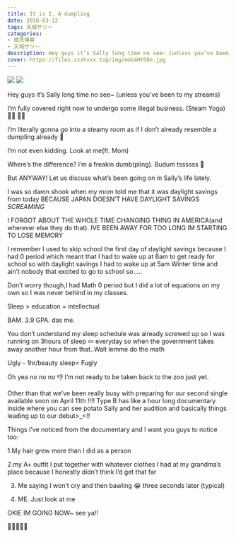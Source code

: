 ```yaml
---
title: It is I. A dumpling
date: 2018-03-12
tags: 天城サリー
categories: 
- 成员博客
- 天城サリー
description: Hey guys it’s Sally long time no see~ (unless you’ve been to my streams) I’m fully covered right now to undergo some illegal business. (Steam Yoga) 🧘‍♀️ 🥟🥟I’m literally gonna go into a steamy ro...
cover: https://files.zzzhxxx.top/img/mob4HYSDe.jpg 
---
```

![](https://files.zzzhxxx.top/img/mob4HYSDe.jpg)
![](https://files.zzzhxxx.top/img/mobvEZcaF.jpg)



Hey guys it’s Sally long time no see~ (unless you’ve been to my streams) 


I’m fully covered right now to undergo some illegal business. (Steam Yoga) 🧘‍♀️ 🥟🥟



I’m literally gonna go into a steamy room as if I don’t already resemble a dumpling already 🥟 
 


I’m not even kidding. Look at me(ft. Mom) 


Where’s the difference? I’m a freakin dumb(pling).
Budum tssssss 🥁 



But ANYWAY! Let us discuss what’s been going on in Sally’s life lately. 



I was so damn shook when my mom told me that it was daylight savings from today BECAUSE JAPAN DOESN’T HAVE DAYLIGHT SAVINGS *SCREAMING* 



I FORGOT ABOUT THE WHOLE TIME CHANGING THING IN AMERICA(and wherever else they do that). IVE BEEN AWAY FOR TOO LONG IM STARTING TO LOSE MEMORY 



I remember I used to skip school the first day of daylight savings because I had 0 period which meant that I had to wake up at 6am to get ready for school so with daylight savings I had to wake up at 5am Winter time and ain’t nobody that excited to go to school so.....



Don’t worry though,I had Math 0 period but I did a lot of equations on my own so I was never behind in my classes. 



Sleep > education = intellectual 


BAM. 3.9 GPA. das me. 


You don’t understand my sleep schedule was already screwed up so I was running on 3hours of sleep 💤 everyday so when the government takes away another hour from that..Wait lemme do the math


Ugly - 1hr/beauty sleep= Fugly 


Oh yea no no no 👎 I’m not ready to be taken back to the zoo just yet. 



Other than that we’ve been really busy with preparing for our second single available soon on April 11th !!!! Type B has like a hour long documentary inside where you can see potato Sally and her audition and basically things leading up to our debut>_<!! 


Things I’ve noticed from the documentary and I want you guys to notice too:

1.My hair grew more than I did as a person 


2.my A+ outfit I put together with whatever clothes I had at my grandma’s place because I honestly didn’t think I’d get that far 


3. Me saying I won’t cry and then bawling 😭 three seconds later (typical) 


4. ME. Just look at me 



OKIE IM GOING NOW~ see ya!! 


🤜🏻✋🏻🎤 
























